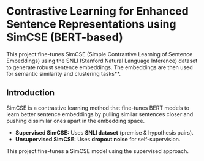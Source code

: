 # Contrastive Learning for Enhanced Sentence Representations using SimCSE (BERT-based)

This project fine-tunes SimCSE (Simple Contrastive Learning of Sentence Embeddings) using the SNLI (Stanford Natural Language Inference) dataset to generate robust sentence embeddings. The embeddings are then used for semantic similarity and clustering tasks**.

## **Introduction**
SimCSE is a contrastive learning method that fine-tunes BERT models to learn better sentence embeddings by pulling similar sentences closer and pushing dissimilar ones apart in the embedding space.

- **Supervised SimCSE:** Uses **SNLI dataset** (premise & hypothesis pairs).
- **Unsupervised SimCSE:** Uses **dropout noise** for self-supervision.

This project fine-tunes a SimCSE model using the supervised approach.
